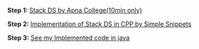 **Step 1:** [Stack DS by Apna College(10min only)](https://youtu.be/JvuaAgDar1c)

**Step 2:** [Implementation of Stack DS in CPP by Simple Snippets](https://youtu.be/08QSylWv6jM)

**Step 3:** [See my Implemented code in java](https://github.com/thepranaygupta/Data-Structures-and-Algorithms/blob/main/2.%20Stack/Basic%20Operation/1.%20Stack%20using%20Array/Stack_Array.java)
